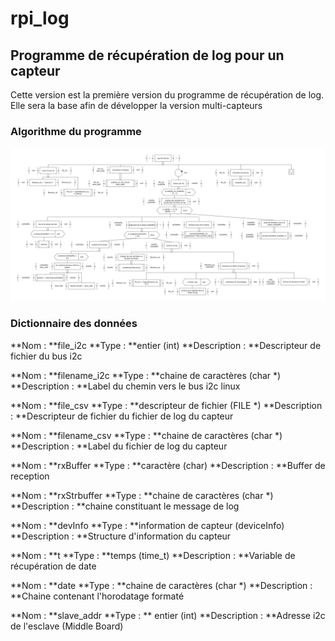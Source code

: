 # rpi_log

## Programme de récupération de log pour un capteur

Cette version est la première version du programme de récupération de log. Elle sera la base afin de développer la version multi-capteurs

### Algorithme du programme

![alt text](https://github.com/yocvito/rpi_log/blob/master/Algo_oneDevice.png)

### Dictionnaire des données

**Nom : **file_i2c
**Type : **entier (int)
**Description : **Descripteur de fichier du bus i2c

**Nom : **filename_i2c
**Type : **chaine de caractères (char *)
**Description : **Label du chemin vers le bus i2c linux

**Nom : **file_csv
**Type : **descripteur de fichier (FILE *)
**Description : **Descripteur de fichier du fichier de log du capteur

**Nom : **filename_csv
**Type : **chaine de caractères (char *)
**Description : **Label du fichier de log du capteur

**Nom : **rxBuffer
**Type : **caractère (char)
**Description : **Buffer de reception

**Nom : **rxStrbuffer
**Type : **chaine de caractères (char *)
**Description : **chaine constituant le message de log

**Nom : **devInfo
**Type : **information de capteur (deviceInfo)
**Description : **Structure d'information du capteur

**Nom : **t
**Type : **temps (time_t)
**Description : **Variable de récupération de date

**Nom : **date
**Type : **chaine de caractères (char *)
**Description : **Chaine contenant l'horodatage formaté

**Nom : **slave_addr
**Type : ** entier (int)
**Description : **Adresse i2c de l'esclave (Middle Board)


